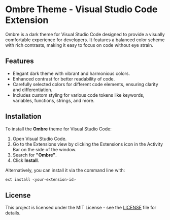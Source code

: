 # Ombre Theme - Visual Studio Code Extension

Ombre is a dark theme for Visual Studio Code designed to provide a visually comfortable experience for developers. It features a balanced color scheme with rich contrasts, making it easy to focus on code without eye strain.

## Features

- Elegant dark theme with vibrant and harmonious colors.
- Enhanced contrast for better readability of code.
- Carefully selected colors for different code elements, ensuring clarity and differentiation.
- Includes custom styling for various code tokens like keywords, variables, functions, strings, and more.

## Installation

To install the **Ombre** theme for Visual Studio Code:

1. Open Visual Studio Code.
2. Go to the Extensions view by clicking the Extensions icon in the Activity Bar on the side of the window.
3. Search for **"Ombre"**.
4. Click **Install**.

Alternatively, you can install it via the command line with:

```bash
ext install <your-extension-id>
```

## License

This project is licensed under the MIT License - see the [LICENSE](./LICENSE) file for details.
